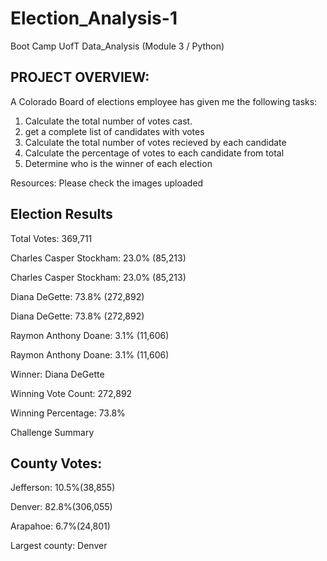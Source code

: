 # Election_Analysis-1
Boot Camp UofT Data_Analysis (Module 3 / Python)

PROJECT OVERVIEW:
----------------

A Colorado Board of elections employee has given me the following tasks:

1) Calculate the total number of votes cast.
2) get a complete list of candidates with votes
3) Calculate the total number of votes recieved by each candidate
4) Calculate the percentage of votes to each candidate from total
5) Determine who is the winner of each election

Resources:
Please check the images uploaded

Election Results
-------------------------
Total Votes: 369,711



Charles Casper Stockham: 23.0% (85,213)


Charles Casper Stockham: 23.0% (85,213)


Diana DeGette: 73.8% (272,892)


Diana DeGette: 73.8% (272,892)


Raymon Anthony Doane: 3.1% (11,606)


Raymon Anthony Doane: 3.1% (11,606)


Winner: Diana DeGette

Winning Vote Count: 272,892

Winning Percentage: 73.8%

Challenge Summary

County Votes:
----------------

Jefferson: 10.5%(38,855)

Denver: 82.8%(306,055)

Arapahoe: 6.7%(24,801)

Largest county: Denver


